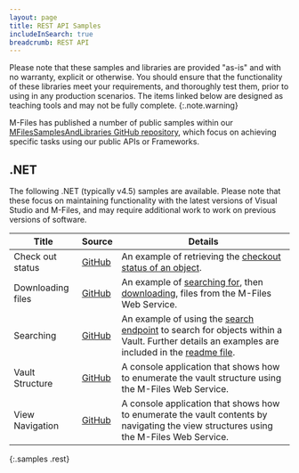 ```yaml
---
layout: page
title: REST API Samples
includeInSearch: true
breadcrumb: REST API
---
```


Please note that these samples and libraries are provided "as-is" and with no warranty, explicit or otherwise. You should ensure that the functionality of these libraries meet your requirements, and thoroughly test them, prior to using in any production scenarios.  The items linked below are designed as teaching tools and may not be fully complete.
{:.note.warning}

M-Files has published a number of public samples within our [MFilesSamplesAndLibraries GitHub repository](https://github.com/M-Files/MFilesSamplesAndLibraries/tree/master/Samples#readme), which focus on achieving specific tasks using our public APIs or Frameworks.

## .NET

The following .NET (typically v4.5) samples are available.  Please note that these focus on maintaining functionality with the latest versions of Visual Studio and M-Files, and may require additional work to work on previous versions of software.

 Title | Source | Details
--- | --- | ---
 Check out status | [GitHub](https://github.com/M-Files/MFilesSamplesAndLibraries/tree/master/Samples/REST%20API/MFWSCheckOutStatus#readme) | An example of retrieving the [checkout status of an object](http://www.m-files.com/mfws/resources/objects/type/objectid/version/checkedout.html).
 Downloading files | [GitHub](https://github.com/M-Files/MFilesSamplesAndLibraries/tree/master/Samples/REST%20API/MFWSDownloading#readme) | An example of [searching for](http://www.m-files.com/mfws/resources/objects.html), then [downloading](http://www.m-files.com/mfws/resources/objects/type/objectid/version/files/file/content.html), files from the M-Files Web Service.
 Searching | [GitHub](https://github.com/M-Files/MFilesSamplesAndLibraries/tree/master/Samples/REST%20API/MFWSSearching#readme) | An example of using the [search endpoint](http://www.m-files.com/mfws/resources/objects.html) to search for objects within a Vault.  Further details an examples are included in the [readme file](https://github.com/M-Files/MFilesSamplesAndLibraries/blob/master/Samples/REST%20API/MFWSSearching/Readme.md).
 Vault Structure | [GitHub](https://github.com/M-Files/MFilesSamplesAndLibraries/tree/master/Samples/REST%20API/MFWSVaultStructure#readme) | A console application that shows how to enumerate the vault structure using the M-Files Web Service.
 View Navigation | [GitHub](https://github.com/M-Files/MFilesSamplesAndLibraries/tree/master/Samples/REST%20API/MFWSViewNavigation#readme) | A console application that shows how to enumerate the vault contents by navigating the view structures using the M-Files Web Service.
{:.samples .rest}

